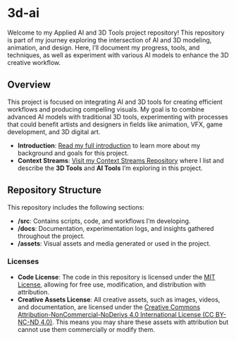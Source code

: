 # 3d-ai

Welcome to my Applied AI and 3D Tools project repository! This repository is part of my journey exploring the intersection of AI and 3D modeling, animation, and design. Here, I’ll document my progress, tools, and techniques, as well as experiment with various AI models to enhance the 3D creative workflow.

## Overview

This project is focused on integrating AI and 3D tools for creating efficient workflows and producing compelling visuals. My goal is to combine advanced AI models with traditional 3D tools, experimenting with processes that could benefit artists and designers in fields like animation, VFX, game development, and 3D digital art.

- **Introduction**: [Read my full introduction](introduction.md) to learn more about my background and goals for this project.
- **Context Streams**: [Visit my Context Streams Repository](https://github.com/lionbrush/context-streams-for-applied-AI) where I list and describe the **3D Tools** and **AI Tools** I’m exploring in this project.

## Repository Structure

This repository includes the following sections:
- **/src**: Contains scripts, code, and workflows I’m developing.
- **/docs**: Documentation, experimentation logs, and insights gathered throughout the project.
- **/assets**: Visual assets and media generated or used in the project.

### Licenses

- **Code License**: The code in this repository is licensed under the [MIT License](LICENSE), allowing for free use, modification, and distribution with attribution.
- **Creative Assets License**: All creative assets, such as images, videos, and documentation, are licensed under the [Creative Commons Attribution-NonCommercial-NoDerivs 4.0 International License (CC BY-NC-ND 4.0)](LICENSE-CREATIVE). This means you may share these assets with attribution but cannot use them commercially or modify them.

